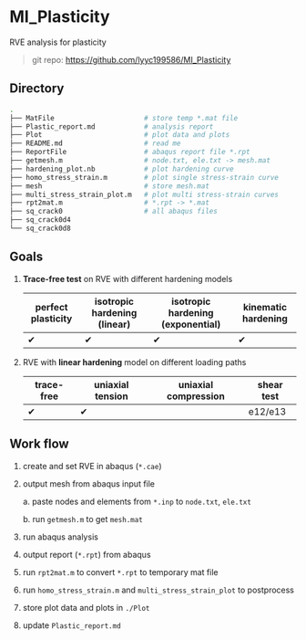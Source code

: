 # MI_Plasticity

RVE analysis for plasticity

> git repo: https://github.com/lyyc199586/MI_Plasticity

## Directory

```bash
.
├── MatFile                      # store temp *.mat file
├── Plastic_report.md            # analysis report
├── Plot                         # plot data and plots
├── README.md                    # read me
├── ReportFile                   # abaqus report file *.rpt
├── getmesh.m                    # node.txt, ele.txt -> mesh.mat
├── hardening_plot.nb            # plot hardening curve
├── homo_stress_strain.m         # plot single stress-strain curve
├── mesh                         # store mesh.mat
├── multi_stress_strain_plot.m   # plot multi stress-strain curves
├── rpt2mat.m                    # *.rpt -> *.mat
├── sq_crack0                    # all abaqus files
├── sq_crack0d4
└── sq_crack0d8
```

## Goals

1. **Trace-free test** on RVE with different hardening models

   | perfect plasticity | isotropic hardening (linear) | isotropic hardening (exponential) | kinematic hardening |
   | ------------------ | ---------------------------- | --------------------------------- | ------------------- |
   | ✔                 |  ✔                           |          ✔                     | ✔ |

2. RVE with **linear hardening** model on different loading paths

   | trace-free | uniaxial tension |  uniaxial compression    | shear test |
   | ---------- | ---------------- | ---- | ---------- |
   | ✔          | ✔ |      | e12/e13    |

## Work flow

1. create and set RVE in abaqus (`*.cae`)

2. output mesh from abaqus input file
  
   a. paste nodes and elements from `*.inp` to `node.txt`, `ele.txt`

   b. run `getmesh.m` to get `mesh.mat`

3. run abaqus analysis

4. output report (`*.rpt`) from abaqus

5. run `rpt2mat.m` to convert `*.rpt` to temporary mat file

6. run `homo_stress_strain.m` and `multi_stress_strain_plot` to postprocess

7. store plot data and plots in `./Plot`

8. update `Plastic_report.md`